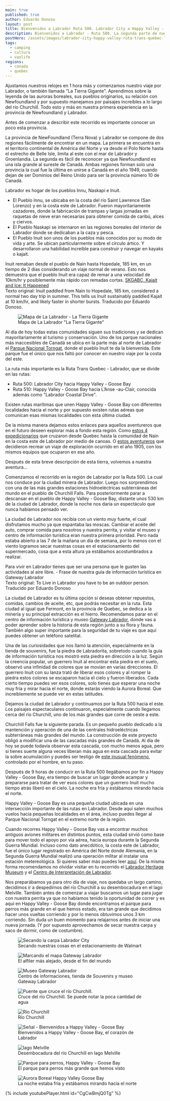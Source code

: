 ```yaml
---
main: true
published: true
author: Eduardo Donoso
layout: post
title: Bienvenidos a Labrador Ruta 500. Labrador City a Happy Valley - Goose Bay - Ruta Trans Quebec - Labrador Parte 2
description: Bienvenidos a Labrador - Ruta 500. La segunda parte de nuestra aventura por la Ruta Trans Quebec - Labrador.
postHero: /assets/images/labrador-city-happy-valley-ruta-trans-quebec-labrador-parte-2/1.jpg
tags:
  - camping
  - cultura
  - vanlife
regions:
  - canada
  - quebec
---
```

Ajustamos nuestros relojes en 1 hora más y comenzamos nuestro viaje por Labrador, o también llamada "La Tierra Gigante". Aprendimos sobre la leyenda de las auroras boreales, sus pueblos originarios, su relación con Newfoundland y por supuesto manejamos por paisajes increíbles a lo largo del río Churchill. Todo esto y más en nuestra primera experiencia en la provincia de Newfoundland y Labrador.

Antes de comenzar a describir este recorrido es importante conocer un poco esta provincia.

La provincia de NewFoundland (Terra Nova) y Labrador se compone de dos regiones fácilmente de encontrar en un mapa. La primera se encuentra en el territorio continental de América del Norte y va desde el Polo Norte hasta el estrecho de Belle Isle, limita al este con el mar de Labrador y Groenlandia. La segunda es fácil de reconocer ya que Newfoundland es una isla grande al sureste de Canadá.  Ambas regiones forman solo una provincia la cual fue la última en unirse a Canadá en el año 1949, cuando dejan de ser Dominios del Reino Unido para ser la provincia número 10 de Canadá.

Labrador es hogar de los pueblos Innu, Naskapi e Inuit.
- El Pueblo Innu, se ubicaba en la costa del río Saint Lawrence (San Lorenzo) y en la costa este de Labrador. Fueron mayoritariamente cazadores, donde la fabricación de trampas y largas jornadas en raquetas de nieve eran necesarias para obtener comida de caribú, alces y ciervos.
- El Pueblo Naskapi se internaron en las regiones boreales del interior de Labrador donde se dedicaban a la caza y pesca.
- El Pueblo Inuit son unos de los pueblos más conocidos por su modo de vida y arte. Se ubican particularmente sobre el círculo ártico. Y desarrollaron una habilidad increíble para construir y navegar en kayaks o kajait.

<div class="quote">
  Inuit remaban desde el pueblo de Nain hasta Hopedale, 185 km, en un tiempo de 2 días considerando un viaje normal de verano. Esto nos demuestra que el pueblo Inuit era capaz de remar a una velocidad de 10km/hr y posiblemente más rápido con remadas cortas. <a href="https://www.skgabc.com/news/posts/kajait-and-ice-it-happened" title="SKGABC">SKGABC, Kajait and Ice: It Happened</a>
</div>
<div class="cc">
  Texto original: Inuit paddled from Nain to Hopedale, 185 km, considered a normal two day trip in summer. This tells us Inuit sustainably paddled Kajait at 10 km/hr, and likely faster in shorter bursts. Traducido por Eduardo Donoso.
</div>

<figure class="figure">
  <img class="image" src="/assets/images/labrador-city-happy-valley-ruta-trans-quebec-labrador-parte-2/2.jpg" alt="Mapa de La Labrador - La Tierra Gigante">
  <figcaption class="img-caption">Mapa de La Labrador "La Tierra Gigante"</figcaption>
</figure>

Al día de hoy todas estas comunidades siguen sus tradiciones y se dedican mayoritariamente al turismo y conservación. Uno de los parque nacionales más inaccesibles de Canadá se ubica en la parte más al norte de Labrador el <a href="https://www.pc.gc.ca/en/pn-np/nl/torngats/info" title="Parcs Canada - Torngat Mountains National Park">Parque Nacional Torngat</a>, donde el pueblo Inuit te da la bienvenida. Este parque fue el único que nos faltó por conocer en nuestro viaje por la costa del este.

La ruta más importante es la Ruta Trans Quebec - Labrador, que se divide en las rutas:
- Ruta 500: Labrador City hacia Happy Valley - Goose Bay
- Ruta 510: Happy Valley -  Goose Bay hacia L’Anse -au-Clair, conocida además como "Labrador Coastal Drive".

 Existen rutas marítimas que unen Happy Valley - Goose Bay con diferentes localidades hacia el norte y por supuesto existen rutas aéreas que comunican esas mismas localidades con esta última ciudad.

De la misma manera dejamos estos enlaces para aquellos aventureros que en el futuro deseen explorar más a fondo esta región. Como <a href="https://www.youtube.com/watch?v=VKtHECyJBPA" title="Northern Scavenger">estos 4 expedicionarios</a> que cruzaron desde Quebec hasta la comunidad de Nain en la costa este de Labrador por medio de canoas. O <a href="https://www.youtube.com/watch?v=167TSveVGxk" title="Labrador Passage">estos aventureros</a> que decidieron recrear un viaje de exploración ocurrido en el año 1905, con los mismos equipos que ocuparon en ese año.

Después de esta breve descripción de esta tierra, volvemos a nuestra aventura…

Comenzamos el recorrido en la región de Labrador por la Ruta 500. La cual nos conduce por la ciudad minera de Labrador. Luego nos sorprendimos con una de las más grandes estaciones hidroeléctricas subterráneas del mundo en el pueblo de Churchill Falls. Para posteriormente parar a descansar en el pueblo de Happy Valley - Goose Bay, distante unos 530 km de la ciudad de Labrador, donde la noche nos daría un espectáculo que nunca habíamos pensado ver.

La ciudad de Labrador nos recibía con un viento muy fuerte, el cual disfrutamos mucho ya que espantaba las moscas. Cambiar el aceite del auto, comprar comida para nosotros y nuestra perrita, y visitar el museo y centro de información turística eran nuestra primera prioridad. Pero nada estaba abierto a las 7 de la mañana un día de semana, por lo menos con el viento logramos secar nuestras cosas en el estacionamiento del supermercado, cosa que a esta altura ya estábamos acostumbrados a realizar.

<div class="quote">
  Para vivir en Labrador tienes que ser una persona que le gusten las actividades al aire libre. - Frase de nuestra guía de información turística en Gateway Labrador
</div>
<div class="cc">
  Texto original: To Live in Labrador you have to be an outdoor person. Traducido por Eduardo Donoso
</div>

La ciudad de Labrador es tu última opción si deseas obtener repuestos, comidas, cambios de aceite, etc, que podrás necesitar en la ruta. Esta ciudad al igual que Fermont, en la provincia de Quebec, se dedica a la minería y su principal extracción es el hierro.
Recomendamos parar en el centro de información turística y museo <a href="https://www.gatewaylabrador.ca/" title="Gateway Labrador">Gateway Labrador</a>, donde vas a poder aprender sobre la historia de esta región junto a su flora y fauna. También algo super importante para la seguridad de tu viaje es que aquí puedes obtener un teléfono satelital.

Una de las curiosidades que nos llamó la atención, especialmente en la tienda de souvenirs, fue la piedra de Labradorita, sobretodo cuando la guía de información turística nos mostró esta piedra en dirección a la luz. Según la creencia popular, un guerrero Inuit al encontrar esta piedra en el suelo, observó una infinidad de colores que se movían en varias direcciones. El guerrero Inuit con su lanza trató de liberar esos colores y al romper la piedra estos colores se escaparon hacia el cielo y fueron liberados. Cada cierto tiempo puedes ver esos colores, solo tienes que esperar una noche muy fría y mirar hacia el norte, donde estarás viendo la Aurora Boreal. Que increíblemente se puede ver en estas latitudes.

Dejamos la ciudad de Labrador y continuamos por la Ruta 500 hacia el este. Los paisajes espectaculares continuaron, especialmente cuando llegamos cerca del río Churchill, uno de los más grandes que corre de oeste a este.

Churchill Falls fue la siguiente parada. Es un pequeño pueblo dedicado a la mantención y operación de una de las centrales hidroeléctricas subterráneas más grandes del mundo. La construcción de este proyecto obligó a modificar una de las cascadas más grandes de Canadá. Al día de hoy se puede todavía observar esta cascada, con mucho menos agua, pero si tienes suerte alguna veces liberan más agua en esta cascada para evitar la sobre acumulación y puedes ser testigo de <a href="https://www.cbc.ca/news/canada/newfoundland-labrador/churchill-falls-bonanza-1.5265645" title="CBC">este inusual fenómeno</a>, controlado por el hombre, en tu paso.

Después de 9 horas de conducir en la Ruta 500 llegábamos por fin a Happy Valley - Goose Bay, era tiempo de buscar un lugar donde acampar y prepararse para tratar de ver esos colores que un guerrero Inuit mucho tiempo atrás liberó en el cielo. La noche era fría y estábamos mirando hacia el norte.

Happy Valley - Goose Bay es una pequeña ciudad ubicada en una intersección importante de las rutas en Labrador.  Desde aquí salen muchos vuelos hacia pequeñas localidades en el área, incluso puedes llegar al Parque Nacional Torngat en el extremo norte de la región.

Cuando recorres Happy Valley - Goose Bay vas a encontrar muchos antiguos aviones militares en distintos puntos, esta ciudad sirvió como base para mover todo el apoyo por vía aérea, hacia europa durante la Segunda Guerra Mundial.
Incluso como dato anecdótico, la costa este de Labrador, fue el único lugar registrado en América del Norte donde Alemania, en la Segunda Guerra Mundial realizó una operación militar al instalar una estación metereológica. Si quieres saber más puedes leer <a href="https://ireneu.blogspot.com/2014/11/kurt-la-olvidada-estacion-meteorologica.html#:~:text=Se%20trataba%20de%20Kurt%2C%20la%20estaci%C3%B3n%20meteorol%C3%B3gica%20nazi%20en%20Canad%C3%A1.&text=La%20Segunda%20Guerra%20Mundial%2C%20por,hizo%20en%20suelo%20de%20Norteam%C3%A9rica.&text=O%20al%20menos%20se%20cre%C3%ADa,de%20la%20pen%C3%ADnsula%20del%20Labrador." title="KURT, LA OLVIDADA ESTACIÓN METEOROLÓGICA NAZI">aquí</a>.
De la misma forma recomendamos no olvidar visitar en tu recorrido el <a href="http://www.labradorheritagemuseum.ca/home/" title="Labrador Heritage Museum">Labrador Heritage Museum</a> y el <a href="https://www.therooms.ca/labrador-interpretation-centre" title="Labrador Interpretation Centre">Centro de Interpretación de Labrador</a>.

Nos preparábamos ya para otro día de viaje, nos quedaba un largo camino, decidimos ir a despedirnos del río Churchill a su desembocadura en el lago Melville. También antes de comenzar a viajar buscamos un lugar para jugar con nuestra perrita ya que no habíamos tenido la oportunidad de correr y es aquí en Happy Valley - Goose Bay donde encontramos el parque para perros más grande en el que hemos estado, era tan grande que decidimos hacer unos vueltas corriendo y por lo menos obtuvimos unos 3 km corriendo. Sin duda un buen momento para relajarnos antes de iniciar una nueva jornada. (Y por supuesto aprovechamos de secar nuestra carpa y saco de dormir, como de costumbre).

<figure class="figure">
  <img class="image" src="/assets/images/labrador-city-happy-valley-ruta-trans-quebec-labrador-parte-2/3.jpg" alt="Secando la carpa Labrador City">
  <figcaption class="img-caption">Secando nuestras cosas en el estacionamiento de Walmart</figcaption>
</figure>
<figure class="figure">
  <img class="image" src="/assets/images/labrador-city-happy-valley-ruta-trans-quebec-labrador-parte-2/4.jpg" alt="Marcando el mapa Gateway Labrador">
  <figcaption class="img-caption">El alfiler más alejado, desde el fin del mundo</figcaption>
</figure>
<figure class="figure">
  <img class="image" src="/assets/images/labrador-city-happy-valley-ruta-trans-quebec-labrador-parte-2/5.jpg" alt="Museo Gateway Labrador">
  <figcaption class="img-caption">Centro de informaciones, tienda de Souvenirs y museo Gateway Labrador</figcaption>
</figure>
<figure class="figure">
  <img class="image" src="/assets/images/labrador-city-happy-valley-ruta-trans-quebec-labrador-parte-2/6.jpg" alt="Puente que cruce el río Churchill.">
  <figcaption class="img-caption">Cruce del río Churchill. Se puede notar la poca cantidad de agua</figcaption>
</figure>
<figure class="figure">
  <img class="image" src="/assets/images/labrador-city-happy-valley-ruta-trans-quebec-labrador-parte-2/7.jpg" alt="Río Churchill">
  <figcaption class="img-caption">Río Churchill</figcaption>
</figure>
<figure class="figure">
  <img class="image" src="/assets/images/labrador-city-happy-valley-ruta-trans-quebec-labrador-parte-2/8.jpg" alt="Señal - Bienvenidos a Happy Valley - Goose Bay">
  <figcaption class="img-caption">Bienvenidos a Happy Valley - Goose Bay, el corazón de Labrador</figcaption>
</figure>
<figure class="figure">
  <img class="image" src="/assets/images/labrador-city-happy-valley-ruta-trans-quebec-labrador-parte-2/9.jpg" alt="lago Melville">
  <figcaption class="img-caption">Desembocadura del río Churchill en lago Melville</figcaption>
</figure>
<figure class="figure">
  <img class="image" src="/assets/images/labrador-city-happy-valley-ruta-trans-quebec-labrador-parte-2/10.jpg" alt="Parque para perros, Happy Valley - Goose Bay">
  <figcaption class="img-caption">El parque para perros más grande que hemos visto</figcaption>
</figure>
<figure class="figure">
  <img class="image" src="/assets/images/labrador-city-happy-valley-ruta-trans-quebec-labrador-parte-2/11.jpg" alt="Aurora Boreal Happy Valley Goose Bay">
  <figcaption class="img-caption">La noche estaba fría y estábamos mirando hacia el norte</figcaption>
</figure>

{% include youtubePlayer.html id="CgCwBmjQ0Tg" %}
